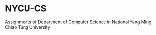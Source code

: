 # NYCU-CS
Assignments of Department of Computer Science in National Yang Ming Chiao Tung University
